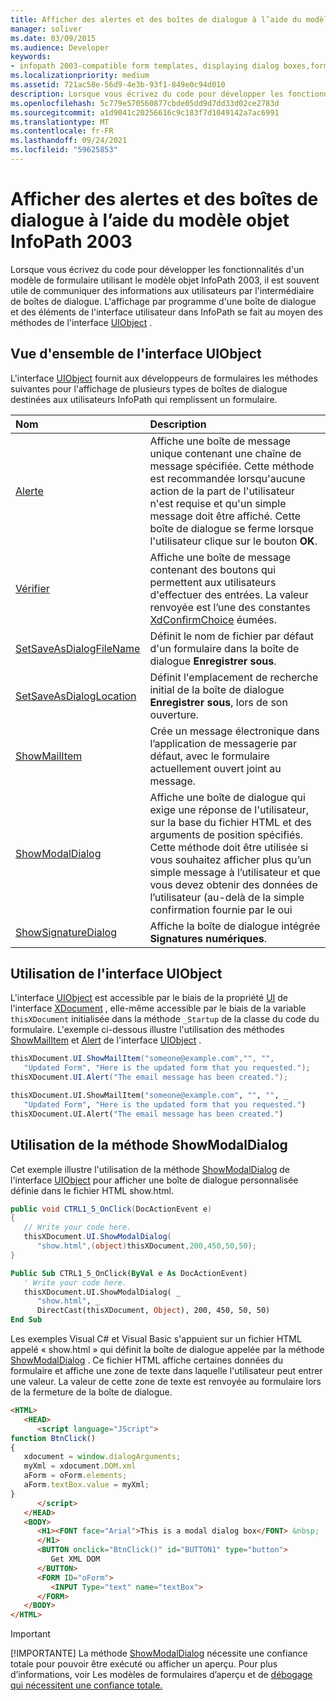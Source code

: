 ```yaml
---
title: Afficher des alertes et des boîtes de dialogue à l’aide du modèle objet InfoPath 2003
manager: soliver
ms.date: 03/09/2015
ms.audience: Developer
keywords:
- infopath 2003-compatible form templates, displaying dialog boxes,form templates [InfoPath 2007], displaying dialog boxes,alerts, displaying in InfoPath 2003-compatible form templates,dialog boxes, displaying in InfoPath 2003-compatible form templates,InfoPath 2003-compatible form templates, displaying alerts
ms.localizationpriority: medium
ms.assetid: 721ac58e-56d9-4e3b-93f1-849e0c94d010
description: Lorsque vous écrivez du code pour développer les fonctionnalités d'un modèle de formulaire utilisant le modèle objet InfoPath 2003, il est souvent utile de communiquer des informations aux utilisateurs par l'intermédiaire de boîtes de dialogue.
ms.openlocfilehash: 5c779e570560877cbde05dd9d7dd33d02ce2783d
ms.sourcegitcommit: a1d9041c20256616c9c183f7d1049142a7ac6991
ms.translationtype: MT
ms.contentlocale: fr-FR
ms.lasthandoff: 09/24/2021
ms.locfileid: "59625853"
---
```

# <a name="display-alerts-and-dialog-boxes-using-the-infopath-2003-object-model"></a>Afficher des alertes et des boîtes de dialogue à l’aide du modèle objet InfoPath 2003

Lorsque vous écrivez du code pour développer les fonctionnalités d'un modèle de formulaire utilisant le modèle objet InfoPath 2003, il est souvent utile de communiquer des informations aux utilisateurs par l'intermédiaire de boîtes de dialogue. L'affichage par programme d'une boîte de dialogue et des éléments de l'interface utilisateur dans InfoPath se fait au moyen des méthodes de l'interface [UIObject](https://msdn.microsoft.com/library/Microsoft.Office.Interop.InfoPath.SemiTrust.UIObject.aspx) . 
  
## <a name="overview-of-the-uiobject-interface"></a>Vue d'ensemble de l'interface UIObject

L'interface [UIObject](https://msdn.microsoft.com/library/Microsoft.Office.Interop.InfoPath.SemiTrust.UIObject.aspx) fournit aux développeurs de formulaires les méthodes suivantes pour l'affichage de plusieurs types de boîtes de dialogue destinées aux utilisateurs InfoPath qui remplissent un formulaire. 
  
|Nom|Description|
|:-----|:-----|
|[Alerte](https://msdn.microsoft.com/library/Microsoft.Office.Interop.InfoPath.SemiTrust.UI2.Alert.aspx) <br/> |Affiche une boîte de message unique contenant une chaîne de message spécifiée. Cette méthode est recommandée lorsqu'aucune action de la part de l'utilisateur n'est requise et qu'un simple message doit être affiché. Cette boîte de dialogue se ferme lorsque l'utilisateur clique sur le bouton **OK**.<br/> |
|[Vérifier](https://msdn.microsoft.com/library/Microsoft.Office.Interop.InfoPath.SemiTrust.UI2.Confirm.aspx) <br/> |Affiche une boîte de message contenant des boutons qui permettent aux utilisateurs d'effectuer des entrées. La valeur renvoyée est l’une des constantes [XdConfirmChoice](https://msdn.microsoft.com/library/Microsoft.Office.Interop.InfoPath.SemiTrust.XdConfirmChoice.aspx) éumées.  <br/> |
|[SetSaveAsDialogFileName](https://msdn.microsoft.com/library/Microsoft.Office.Interop.InfoPath.SemiTrust.UI2.SetSaveAsDialogFileName.aspx) <br/> |Définit le nom de fichier par défaut d'un formulaire dans la boîte de dialogue **Enregistrer sous**.  <br/> |
|[SetSaveAsDialogLocation](https://msdn.microsoft.com/library/Microsoft.Office.Interop.InfoPath.SemiTrust.UI2.SetSaveAsDialogLocation.aspx) <br/> |Définit l'emplacement de recherche initial de la boîte de dialogue **Enregistrer sous**, lors de son ouverture.  <br/> |
|[ShowMailItem](https://msdn.microsoft.com/library/Microsoft.Office.Interop.InfoPath.SemiTrust.UI2.ShowMailItem.aspx) <br/> |Crée un message électronique dans l’application de messagerie par défaut, avec le formulaire actuellement ouvert joint au message.  <br/> |
|[ShowModalDialog](https://msdn.microsoft.com/library/Microsoft.Office.Interop.InfoPath.SemiTrust.UI2.ShowModalDialog.aspx) <br/> |Affiche une boîte de dialogue qui exige une réponse de l'utilisateur, sur la base du fichier HTML et des arguments de position spécifiés. Cette méthode doit être utilisée si vous souhaitez afficher plus qu’un simple message à l’utilisateur et que vous  devez obtenir des données de l’utilisateur (au-delà de la simple confirmation fournie par le oui | **Non** | **Boutons d’annulation** affichés par la **méthode Confirm).**  <br/> |
|[ShowSignatureDialog](https://msdn.microsoft.com/library/Microsoft.Office.Interop.InfoPath.SemiTrust.UI2.ShowSignatureDialog.aspx) <br/> |Affiche la boîte de dialogue intégrée **Signatures numériques**.  <br/> |
   
## <a name="using-the-uiobject-interface"></a>Utilisation de l'interface UIObject

L'interface [UIObject](https://msdn.microsoft.com/library/Microsoft.Office.Interop.InfoPath.SemiTrust.UIObject.aspx) est accessible par le biais de la propriété [UI](https://msdn.microsoft.com/library/Microsoft.Office.Interop.InfoPath.SemiTrust._XDocument2.UI.aspx) de l'interface [XDocument](https://msdn.microsoft.com/library/Microsoft.Office.Interop.InfoPath.SemiTrust.XDocument.aspx) , elle-même accessible par le biais de la variable  `thisXDocument` initialisée dans la méthode  `_Startup` de la classe du code du formulaire. L'exemple ci-dessous illustre l'utilisation des méthodes [ShowMailItem](https://msdn.microsoft.com/library/Microsoft.Office.Interop.InfoPath.SemiTrust.UI2.ShowMailItem.aspx) et [Alert](https://msdn.microsoft.com/library/Microsoft.Office.Interop.InfoPath.SemiTrust.UI2.Alert.aspx) de l'interface [UIObject](https://msdn.microsoft.com/library/Microsoft.Office.Interop.InfoPath.SemiTrust.UIObject.aspx) . 
  
```cs
thisXDocument.UI.ShowMailItem("someone@example.com","", "", 
   "Updated Form", "Here is the updated form that you requested.");
thisXDocument.UI.Alert("The email message has been created.");
```

```vb
thisXDocument.UI.ShowMailItem("someone@example.com", "", "", _
   "Updated Form", "Here is the updated form that you requested.")
thisXDocument.UI.Alert("The email message has been created.")
```

## <a name="using-the-showmodaldialog-method"></a>Utilisation de la méthode ShowModalDialog

Cet exemple illustre l'utilisation de la méthode [ShowModalDialog](https://msdn.microsoft.com/library/Microsoft.Office.Interop.InfoPath.SemiTrust.UI2.ShowModalDialog.aspx) de l'interface [UIObject](https://msdn.microsoft.com/library/Microsoft.Office.Interop.InfoPath.SemiTrust.UIObject.aspx) pour afficher une boîte de dialogue personnalisée définie dans le fichier HTML show.html. 
  
```cs
public void CTRL1_5_OnClick(DocActionEvent e)
{
   // Write your code here.
   thisXDocument.UI.ShowModalDialog(
      "show.html",(object)thisXDocument,200,450,50,50);
}
```

```vb
Public Sub CTRL1_5_OnClick(ByVal e As DocActionEvent)
   ' Write your code here.
   thisXDocument.UI.ShowModalDialog( _
      "show.html", _
      DirectCast(thisXDocument, Object), 200, 450, 50, 50)
End Sub

```

Les exemples Visual C# et Visual Basic s'appuient sur un fichier HTML appelé « show.html » qui définit la boîte de dialogue appelée par la méthode [ShowModalDialog](https://msdn.microsoft.com/library/Microsoft.Office.Interop.InfoPath.SemiTrust.UI2.ShowModalDialog.aspx) . Ce fichier HTML affiche certaines données du formulaire et affiche une zone de texte dans laquelle l'utilisateur peut entrer une valeur. La valeur de cette zone de texte est renvoyée au formulaire lors de la fermeture de la boîte de dialogue. 
  
```html
<HTML>
   <HEAD>
      <script language="JScript">
function BtnClick()
{
   xdocument = window.dialogArguments;
   myXml = xdocument.DOM.xml
   aForm = oForm.elements;
   aForm.textBox.value = myXml;
}
      </script>
   </HEAD>
   <BODY>
      <H1><FONT face="Arial">This is a modal dialog box</FONT> &nbsp;
      </H1>
      <BUTTON onclick="BtnClick()" id="BUTTON1" type="button">
         Get XML DOM
      </BUTTON>
      <FORM ID="oForm">
         <INPUT Type="text" name="textBox">
      </FORM>
   </BODY>
</HTML>

```

> [!IMPORTANT]
> [!IMPORTANTE] La méthode [ShowModalDialog](https://msdn.microsoft.com/library/Microsoft.Office.Interop.InfoPath.SemiTrust.UI2.ShowModalDialog.aspx) nécessite une confiance totale pour pouvoir être exécuté ou afficher un aperçu. Pour plus d’informations, voir Les modèles de formulaires d’aperçu et de [débogage qui nécessitent une confiance totale.](how-to-preview-and-debug-form-templates-that-require-full-trust.md) 
  

